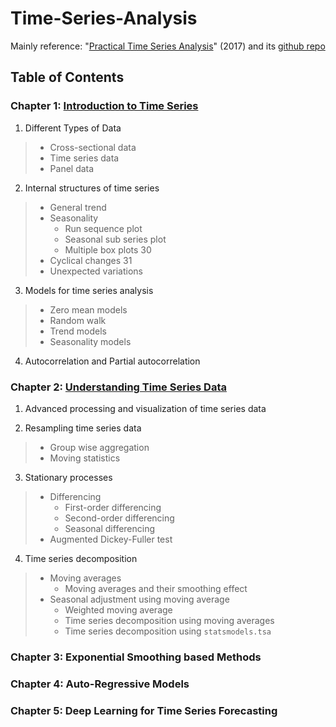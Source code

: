 # Time-Series-Analysis

Mainly reference: "[Practical Time Series Analysis](https://clio.columbia.edu/catalog/13726036)" (2017) and its [github repo](https://github.com/PacktPublishing/Practical-Time-Series-Analysis)

## Table of Contents

### Chapter 1: [Introduction to Time Series](1-Introduction-to-Time-Series.ipynb)

1. Different Types of Data
>- Cross-sectional data
>- Time series data
>- Panel data

2. Internal structures of time series
>- General trend
>- Seasonality
>    - Run sequence plot
>    - Seasonal sub series plot
>    - Multiple box plots 30
>- Cyclical changes 31
>- Unexpected variations

3. Models for time series analysis
>- Zero mean models
>- Random walk
>- Trend models
>- Seasonality models

4. Autocorrelation and Partial autocorrelation


### Chapter 2: [Understanding Time Series Data](2-Understanding-Time-Series-Data.ipynb)
1. Advanced processing and visualization of time series data

2. Resampling time series data
>- Group wise aggregation
>- Moving statistics

3. Stationary processes
>- Differencing
>    - First-order differencing
>    - Second-order differencing
>    - Seasonal differencing
>- Augmented Dickey-Fuller test

4. Time series decomposition
>- Moving averages
>    - Moving averages and their smoothing effect
>- Seasonal adjustment using moving average
>    - Weighted moving average
>    - Time series decomposition using moving averages
>    - Time series decomposition using `statsmodels.tsa`


### Chapter 3: Exponential Smoothing based Methods


### Chapter 4: Auto-Regressive Models


### Chapter 5: Deep Learning for Time Series Forecasting

